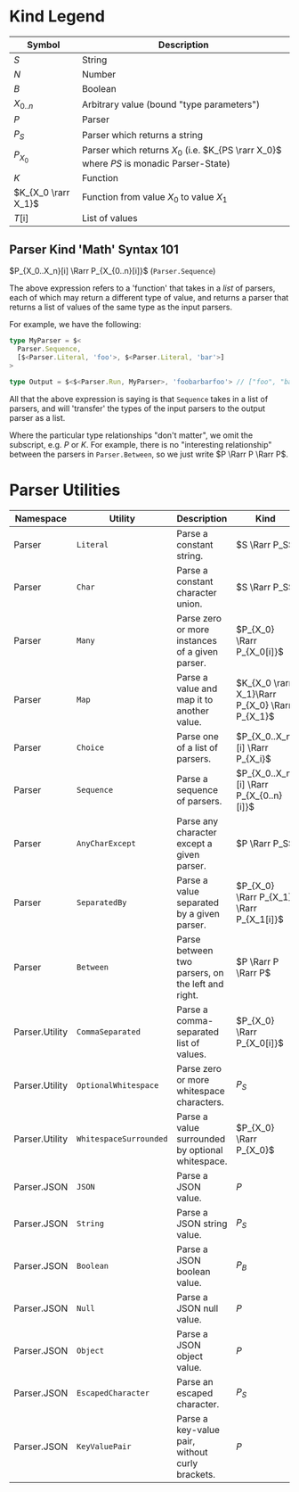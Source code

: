 # Kind Legend

| Symbol              | Description                                                                             |
| ------------------- | --------------------------------------------------------------------------------------- |
| $S$                 | String                                                                                  |
| $N$                 | Number                                                                                  |
| $B$                 | Boolean                                                                                 |
| $X_{0..n}$          | Arbitrary value (bound "type parameters")                                               |
| $P$                 | Parser                                                                                  |
| $P_S$               | Parser which returns a string                                                           |
| $P_{X_0}$           | Parser which returns $X_0$ (i.e. $K_{PS \rarr X_0}$ where $PS$ is monadic Parser-State) |
| $K$                 | Function                                                                                |
| $K_{X_0 \rarr X_1}$ | Function from value $X_0$ to value $X_1$                                                |
| $T\text{[i]}$       | List of values                                                                          |

## Parser Kind 'Math' Syntax 101

$P_{X_0..X_n}[i] \Rarr P_{X_{0..n}[i]}$ (`Parser.Sequence`)

The above expression refers to a 'function' that takes in a _list_ of parsers, each of which may return a different type of value, and returns a parser that returns a list of values of the same type as the input parsers.

For example, we have the following:

```ts
type MyParser = $<
  Parser.Sequence,
  [$<Parser.Literal, 'foo'>, $<Parser.Literal, 'bar'>]
>

type Output = $<$<Parser.Run, MyParser>, 'foobarbarfoo'> // ["foo", "bar", "bar", "foo"]
```

All that the above expression is saying is that `Sequence` takes in a list of parsers, and will 'transfer' the types of the input parsers to the output parser as a list.

Where the particular type relationships "don't matter", we omit the subscript, e.g. $P$ or $K$. For example, there is no "interesting relationship" between the parsers in `Parser.Between`, so we just write $P \Rarr P \Rarr P$.

# Parser Utilities

| Namespace      | Utility                | Description                                       | Kind                                           |
| -------------- | ---------------------- | ------------------------------------------------- | ---------------------------------------------- |
| Parser         | `Literal`              | Parse a constant string.                          | $S \Rarr P_S$                                  |
| Parser         | `Char`                 | Parse a constant character union.                 | $S \Rarr P_S$                                  |
| Parser         | `Many`                 | Parse zero or more instances of a given parser.   | $P_{X_0} \Rarr P_{X_0[i]}$                     |
| Parser         | `Map`                  | Parse a value and map it to another value.        | $K_{X_0 \rarr X_1}\Rarr P_{X_0} \Rarr P_{X_1}$ |
| Parser         | `Choice`               | Parse one of a list of parsers.                   | $P_{X_0..X_n}[i] \Rarr P_{X_i}$                |
| Parser         | `Sequence`             | Parse a sequence of parsers.                      | $P_{X_0..X_n}[i] \Rarr P_{X_{0..n}[i]}$        |
| Parser         | `AnyCharExcept`        | Parse any character except a given parser.        | $P \Rarr P_S$                                  |
| Parser         | `SeparatedBy`          | Parse a value separated by a given parser.        | $P_{X_0} \Rarr P_{X_1} \Rarr P_{X_1[i]}$       |
| Parser         | `Between`              | Parse between two parsers, on the left and right. | $P \Rarr P \Rarr P$                            |
| Parser.Utility | `CommaSeparated`       | Parse a comma-separated list of values.           | $P_{X_0} \Rarr P_{X_0[i]}$                     |
| Parser.Utility | `OptionalWhitespace`   | Parse zero or more whitespace characters.         | $P_S$                                          |
| Parser.Utility | `WhitespaceSurrounded` | Parse a value surrounded by optional whitespace.  | $P_{X_0} \Rarr P_{X_0}$                        |
| Parser.JSON    | `JSON`                 | Parse a JSON value.                               | $P$                                            |
| Parser.JSON    | `String`               | Parse a JSON string value.                        | $P_S$                                          |
| Parser.JSON    | `Boolean`              | Parse a JSON boolean value.                       | $P_B$                                          |
| Parser.JSON    | `Null`                 | Parse a JSON null value.                          | $P$                                            |
| Parser.JSON    | `Object`               | Parse a JSON object value.                        | $P$                                            |
| Parser.JSON    | `EscapedCharacter`     | Parse an escaped character.                       | $P_S$                                          |
| Parser.JSON    | `KeyValuePair`         | Parse a key-value pair, without curly brackets.   | $P$                                            |
